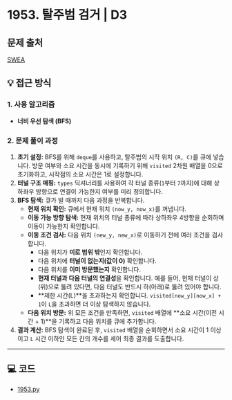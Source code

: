 # 1953. 탈주범 검거 | D3

## 문제 출처
[SWEA](https://swexpertacademy.com/main/code/problem/problemDetail.do?contestProbId=AV5PpLlKAQ4DFAUq&categoryId=AV5PpLlKAQ4DFAUq&categoryType=CODE&problemTitle=1953&orderBy=FIRST_REG_DATETIME&selectCodeLang=ALL&select-1=&pageSize=10&pageIndex=1)

## 💡 접근 방식

### 1. 사용 알고리즘
* **너비 우선 탐색 (BFS)**

### 2. 문제 풀이 과정
1.  **초기 설정:** BFS를 위해 `deque`를 사용하고, 탈주범의 시작 위치 `(R, C)`를 큐에 넣습니다. 방문 여부와 소요 시간을 동시에 기록하기 위해 `visited` 2차원 배열을 0으로 초기화하고, 시작점의 소요 시간은 1로 설정합니다.
2.  **터널 구조 매핑:** `types` 딕셔너리를 사용하여 각 터널 종류(`1`부터 `7`까지)에 대해 상하좌우 방향으로 연결이 가능한지 여부를 미리 정의합니다.
3.  **BFS 탐색:** 큐가 빌 때까지 다음 과정을 반복합니다.
    * **현재 위치 확인:** 큐에서 현재 위치 `(now_y, now_x)`를 꺼냅니다.
    * **이동 가능 방향 탐색:** 현재 위치의 터널 종류에 따라 상하좌우 4방향을 순회하며 이동이 가능한지 확인합니다.
    * **이동 조건 검사:** 다음 위치 `(new_y, new_x)`로 이동하기 전에 여러 조건을 검사합니다.
        * 다음 위치가 **미로 범위 밖**인지 확인합니다.
        * 다음 위치에 **터널이 없는지(값이 0)** 확인합니다.
        * 다음 위치를 **이미 방문했는지** 확인합니다.
        * **현재 터널과 다음 터널의 연결성**을 확인합니다. 예를 들어, 현재 터널이 상(위)으로 뚫려 있다면, 다음 터널도 반드시 하(아래)로 뚫려 있어야 합니다.
        * **제한 시간(L)**을 초과하는지 확인합니다. `visited[now_y][now_x] + 1`이 `L`을 초과하면 더 이상 탐색하지 않습니다.
    * **다음 위치 방문:** 위 모든 조건을 만족하면, `visited` 배열에 **소요 시간(이전 시간 + 1)**을 기록하고 다음 위치를 큐에 추가합니다.
4.  **결과 계산:** BFS 탐색이 완료된 후, `visited` 배열을 순회하면서 소요 시간이 1 이상이고 `L` 시간 이하인 모든 칸의 개수를 세어 최종 결과를 도출합니다.

---

## 💻 코드
* [1953.py](1953.py)
